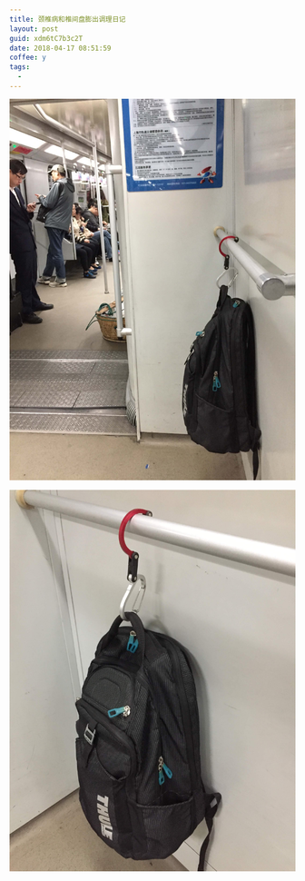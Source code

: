 ```yaml
---
title: 颈椎病和椎间盘膨出调理日记
layout: post
guid: xdm6tC7b3c2T
date: 2018-04-17 08:51:59
coffee: y
tags:
  -
---
```



![](/media/files/2018/2018-04-17-backpack.jpg)


![](/media/files/2018/2018-04-17-backpack-2.jpg)